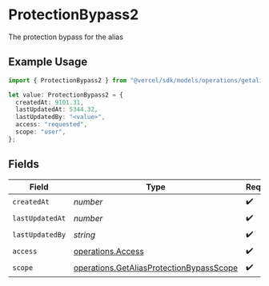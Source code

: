 # ProtectionBypass2

The protection bypass for the alias

## Example Usage

```typescript
import { ProtectionBypass2 } from "@vercel/sdk/models/operations/getalias.js";

let value: ProtectionBypass2 = {
  createdAt: 9101.31,
  lastUpdatedAt: 5344.32,
  lastUpdatedBy: "<value>",
  access: "requested",
  scope: "user",
};
```

## Fields

| Field                                                                                                | Type                                                                                                 | Required                                                                                             | Description                                                                                          |
| ---------------------------------------------------------------------------------------------------- | ---------------------------------------------------------------------------------------------------- | ---------------------------------------------------------------------------------------------------- | ---------------------------------------------------------------------------------------------------- |
| `createdAt`                                                                                          | *number*                                                                                             | :heavy_check_mark:                                                                                   | N/A                                                                                                  |
| `lastUpdatedAt`                                                                                      | *number*                                                                                             | :heavy_check_mark:                                                                                   | N/A                                                                                                  |
| `lastUpdatedBy`                                                                                      | *string*                                                                                             | :heavy_check_mark:                                                                                   | N/A                                                                                                  |
| `access`                                                                                             | [operations.Access](../../models/operations/access.md)                                               | :heavy_check_mark:                                                                                   | N/A                                                                                                  |
| `scope`                                                                                              | [operations.GetAliasProtectionBypassScope](../../models/operations/getaliasprotectionbypassscope.md) | :heavy_check_mark:                                                                                   | N/A                                                                                                  |